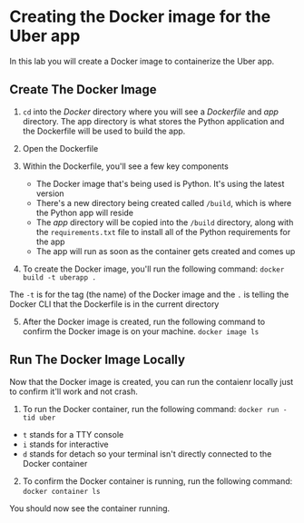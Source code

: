# Creating the Docker image for the Uber app

In this lab you will create a Docker image to containerize the Uber app.

## Create The Docker Image

1. `cd` into the *Docker* directory where you will see a *Dockerfile* and *app* directory. The app directory is what stores the Python application and the Dockerfile will be used to build the app.

2. Open the Dockerfile

3. Within the Dockerfile, you'll see a few key components
   - The Docker image that's being used is Python. It's using the latest version
   - There's a new directory being created called `/build`, which is where the Python app will reside
   - The *app* directory will be copied into the `/build` directory, along with the `requirements.txt` file to install all of the Python requirements for the app
   - The app will run as soon as the container gets created and comes up

4. To create the Docker image, you'll run the following command:
`docker build -t uberapp .`

The `-t` is for the tag (the name) of the Docker image and the `.` is telling the Docker CLI that the Dockerfile is in the current directory

5. After the Docker image is created, run the following command to confirm the Docker image is on your machine.
`docker image ls`

## Run The Docker Image Locally

Now that the Docker image is created, you can run the contaienr locally just to confirm it'll work and not crash.

1. To run the Docker container, run the following command:
`docker run -tid uber`

- `t` stands for a TTY console
- `i` stands for interactive
- `d` stands for detach so your terminal isn't directly connected to the Docker container

2. To confirm the Docker container is running, run the following command:
`docker container ls`

You should now see the container running.

